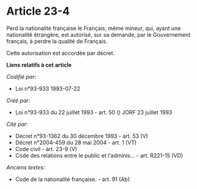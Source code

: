 # Article 23-4

Perd la nationalité française le Français, même mineur, qui, ayant une nationalité étrangère, est autorisé, sur sa demande,
par le Gouvernement français, à perdre la qualité de Français.

Cette autorisation est accordée par décret.

**Liens relatifs à cet article**

_Codifié par_:

  - Loi n°93-933 1993-07-22

_Créé par_:

  - Loi n°93-933 du 22 juillet 1993 - art. 50 () JORF 23 juillet 1993

_Cité par_:

  - Décret n°93-1362 du 30 décembre 1993 - art. 53 (V)
  - Décret n°2004-459 du 28 mai 2004 - art. 1 (VT)
  - Code civil - art. 23-9 (V)
  - Code des relations entre le public et l'adminis... - art. R221-15 (VD)

_Anciens textes_:

  - Code de la nationalité française. - art. 91 (Ab)
